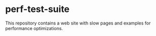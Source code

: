 # perf-test-suite
This repository contains a web site with slow pages and examples for performance optimizations. 
